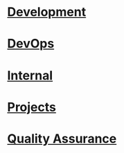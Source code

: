 
# [Development](Development/README.md)
# [DevOps](DevOps/README.md)
# [Internal](Internal/Readme.md)
# [Projects](Projects/README.md)
# [Quality Assurance](QA/Readme.md)

